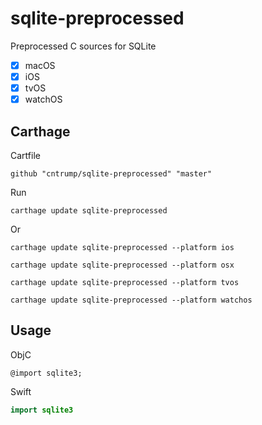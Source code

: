 # sqlite-preprocessed
Preprocessed C sources for SQLite

- [x] macOS
- [x] iOS
- [x] tvOS
- [x] watchOS

## Carthage

Cartfile

```
github "cntrump/sqlite-preprocessed" "master"
```

Run

```shell
carthage update sqlite-preprocessed
```

Or

```shell
carthage update sqlite-preprocessed --platform ios
```

```shell
carthage update sqlite-preprocessed --platform osx
```

```shell
carthage update sqlite-preprocessed --platform tvos
```

```shell
carthage update sqlite-preprocessed --platform watchos
```

## Usage

ObjC

```ObjC
@import sqlite3;
```

Swift

```swift
import sqlite3
```

